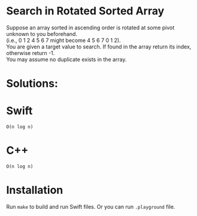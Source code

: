 # Search in Rotated Sorted Array
 Suppose an array sorted in ascending order is rotated at some pivot unknown to you beforehand.  
 (i.e., 0 1 2 4 5 6 7 might become 4 5 6 7 0 1 2).  
 You are given a target value to search. If found in the array return its index, otherwise return -1.  
 You may assume no duplicate exists in the array.  

# Solutions:

# Swift
```
O(n log n)
```
# C++
```
O(n log n)
```

# Installation
Run `make` to build and run Swift files. Or you can run `.playground` file.

